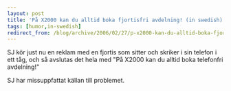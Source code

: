 ```yaml
---
layout: post
title: 'På X2000 kan du alltid boka fjortisfri avdelning! (in swedish)'
tags: [humor,in-swedish]
redirect_from: /blog/archive/2006/02/27/p-x2000-kan-du-alltid-boka-fjortisfri-avdelning-in-swedish
---
```


SJ kör just nu en reklam med en fjortis som sitter och skriker i sin
telefon i ett tåg, och så avslutas det hela med "På X2000 kan du alltid
boka telefonfri avdelning!"

SJ har missuppfattat källan till problemet.

